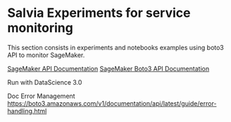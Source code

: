 # Salvia Experiments for service monitoring

This section consists in experiments and notebooks examples using boto3 API to monitor SageMaker.

[SageMaker API Documentation](https://sagemaker.readthedocs.io/en/stable/api/index.html)
[SageMaker Boto3 API Documentation](https://boto3.amazonaws.com/v1/documentation/api/latest/reference/services/sagemaker.html)

Run with DataScience 3.0


Doc Error Management
https://boto3.amazonaws.com/v1/documentation/api/latest/guide/error-handling.html